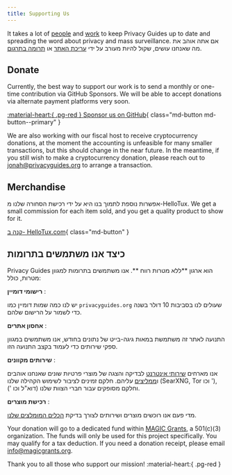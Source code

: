```yaml
---
title: Supporting Us
---
```


<!-- markdownlint-disable MD036 -->
It takes a lot of [people](contributors.md) and [work](https://github.com/privacyguides/privacyguides.org/pulse/monthly) to keep Privacy Guides up to date and spreading the word about privacy and mass surveillance. אם אתה אוהב את מה שאנחנו עושים, שקול להיות מעורב על ידי [עריכת האתר](https://github.com/privacyguides/privacyguides.org) או [תרומה בתרגום](https://crowdin.com/project/privacyguides).

## Donate

Currently, the best way to support our work is to send a monthly or one-time contribution via GitHub Sponsors. We will be able to accept donations via alternate payment platforms very soon.

[:material-heart:{ .pg-red } Sponsor us on GitHub](https://github.com/sponsors/privacyguides){ class="md-button md-button--primary" }

We are also working with our fiscal host to receive cryptocurrency donations, at the moment the accounting is unfeasible for many smaller transactions, but this should change in the near future. In the meantime, if you still wish to make a cryptocurrency donation, please reach out to [jonah@privacyguides.org](mailto:jonah@privacyguides.org) to arrange a transaction.

## Merchandise

אפשרות נוספת לתמוך בנו היא על ידי רכישת הסחורה שלנו מ-HelloTux. We get a small commission for each item sold, and you get a quality product to show for it.

[קנה ב- HelloTux.com](https://hellotux.com/privacyguides){ class="md-button" }

## כיצד אנו משתמשים בתרומות

Privacy Guides הוא ארגון **ללא מטרות רווח **. אנו משתמשים בתרומות למגוון מטרות, כולל:

**רישומי דומיין**
:

יש לנו כמה שמות דומיין כמו `privacyguides.org` שעולים לנו בסביבות 10 דולר בשנה כדי לשמור על הרישום שלהם.

**אחסון אתרים**
:

התנועה לאתר זה משתמשת במאות גיגה-בייט של נתונים בחודש, אנו משתמשים במגוון ספקי שירותים כדי לעמוד בקצב התנועה הזו.

**שירותים מקוונים**
:

אנו מארחים [שירותי אינטרנט](https://privacyguides.net) לבדיקה והצגה של מוצרי פרטיות שונים שאנחנו אוהבים ו[ממליצים](../tools.md) עליהם. חלקם זמינים לציבור לשימוש הקהילה שלנו (SearXNG, Tor וכו '), וחלקם מסופקים עבור חברי הצוות שלנו (דוא"ל וכו ').

**רכישת מוצרים**
:

מדי פעם אנו רוכשים מוצרים ושירותים לצורך בדיקת [הכלים המומלצים שלנו](../tools.md).

Your donation will go to a dedicated fund within [MAGIC Grants](https://magicgrants.org), a 501(c)(3) organization. The funds will only be used for this project specifically. You may qualify for a tax deduction. If you need a donation receipt, please email <info@magicgrants.org>.

Thank you to all those who support our mission! :material-heart:{ .pg-red }
